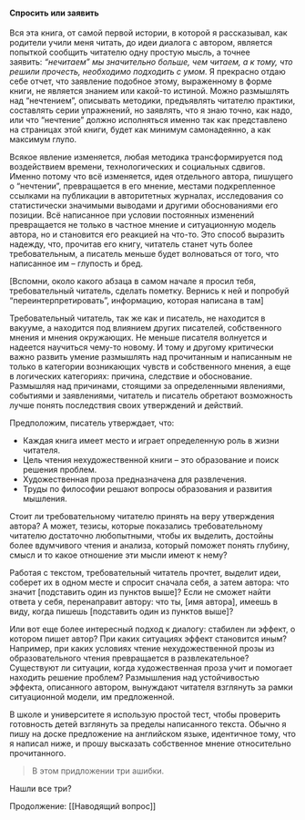 #### Спросить или заявить

Вся эта книга, от самой первой истории, в которой я рассказывал, как родители учили меня читать, до идеи диалога с автором, является попыткой сообщить читателю одну простую мысль, а точнее заявить: _“нечитаем” мы значительно больше, чем читаем, а к тому, что решили прочесть, необходимо подходить с умом._ Я прекрасно отдаю себе отчет, что заявление подобное этому, выраженному в форме книги, не является знанием или какой-то истиной. Можно размышлять над “нечтением”, описывать методики, предъявлять читателю практики, составлять серии упражнений, но заявлять, что я знаю точно, как надо, или что “нечтение” должно исполняться именно так как представлено на страницах этой книги, будет как минимум самонадеянно, а как максимум глупо.

Всякое явление изменяется, любая методика трансформируется под воздействием времени, технологических и социальных сдвигов. Именно потому что всё изменяется, идея отдельного автора, пишущего о “нечтении”, превращается в его мнение, местами подкрепленное ссылками на публикации в авторитетных журналах, исследования со статистически значимыми выводами и другими обоснованиями его позиции. Всё написанное при условии постоянных изменений превращается не только в частное мнение и ситуационную модель автора, но и становится его реакцией на что-то. Это способ выразить надежду, что, прочитав его книгу, читатель станет чуть более требовательным, а писатель меньше будет волноваться от того, что написанное им – глупость и бред. 

[Вспомни, около какого абзаца в самом начале я просил тебя, требовательный читатель, сделать пометку. Вернись к ней и попробуй “переинтерпретировать”, информацию, которая написана в там]

Требовательный читатель, так же как и писатель, не находится в вакууме, а находится под влиянием других писателей, собственного мнения и мнения окружающих. Не меньше писателя волнуется и надеется научиться чему-то новому. И тому и другому критически важно развить умение размышлять над прочитанным и написанным не только в категории возникающих чувств и собственного мнения, а еще в логических категориях: причина, следствие и обоснование. Размышляя над причинами, стоящими за определенными явлениями, событиями и заявлениями, читатель и писатель обретают возможность лучше понять последствия своих утверждений и действий.

Предположим, писатель утверждает, что:

- Каждая книга имеет место и играет определенную роль в жизни читателя.
- Цель чтения нехудожественной книги – это образование и поиск решения проблем.
- Художественная проза предназначена для развлечения.
- Труды по философии решают вопросы образования и развития мышления.

Стоит ли требовательному читателю принять на веру утверждения автора? А может, тезисы, которые показались требовательному читателю достаточно любопытными, чтобы их выделить, достойны более вдумчивого чтения и анализа, который поможет понять глубину, смысл и то какое отношение эти мысли имеют к нему?

Работая с текстом, требовательный читатель прочтет, выделит идеи, соберет их в одном месте и спросит сначала себя, а затем автора: что значит [подставить один из пунктов выше]? Если не сможет найти ответа у себя, перенаправит автору: что ты, [имя автора], имеешь в виду, когда пишешь [подставить один из пунктов выше]?

Или вот еще более интересный подход к диалогу: стабилен ли эффект, о котором пишет автор? При каких ситуациях эффект становится иным? Например, при каких условиях чтение нехудожественной прозы из образовательного чтения превращается в развлекательное? Существуют ли ситуации, когда художественная проза учит и помогает находить решение проблем? Размышления над устойчивостью эффекта, описанного автором, вынуждают читателя взглянуть за рамки ситуационной модели, им предложенной.

В школе и университете я использую простой тест, чтобы проверить готовность детей взглянуть за пределы написанного текста. Обычно я пишу на доске предложение на английском языке, идентичное тому, что я написал ниже, и прошу высказать собственное мнение относительно прочитанного.

> В этом придложении три ашибки.

Нашли все три?

Продолжение: [[Наводящий вопрос]]